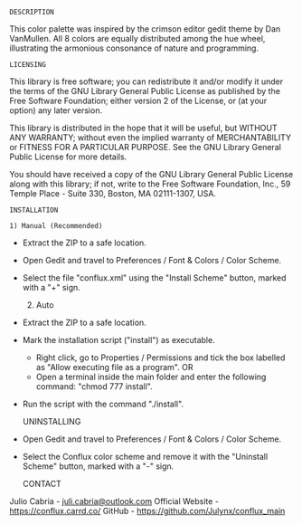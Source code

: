 
    DESCRIPTION
 
 This color palette was inspired by the crimson editor
 gedit theme by Dan VanMullen. All 8 colors are equally distributed 
 among the hue wheel, illustrating the armonious consonance of nature 
 and programming.
 
    LICENSING

 This library is free software; you can redistribute it and/or
 modify it under the terms of the GNU Library General Public
 License as published by the Free Software Foundation; either
 version 2 of the License, or (at your option) any later version.

 This library is distributed in the hope that it will be useful,
 but WITHOUT ANY WARRANTY; without even the implied warranty of
 MERCHANTABILITY or FITNESS FOR A PARTICULAR PURPOSE. See the GNU
 Library General Public License for more details.

 You should have received a copy of the GNU Library General Public
 License along with this library; if not, write to the
 Free Software Foundation, Inc., 59 Temple Place - Suite 330,
 Boston, MA 02111-1307, USA.
 
    INSTALLATION
    
    1) Manual (Recommended)
 
 - Extract the ZIP to a safe location.   
 - Open Gedit and travel to Preferences / Font & Colors / Color Scheme.
 - Select the file "conflux.xml" using the "Install Scheme" button, 
   marked with a "+" sign.
    
    2) Auto
    
 - Extract the ZIP to a safe location.
 - Mark the installation script ("install") as executable.
    - Right click, go to Properties / Permissions and tick the box
      labelled as "Allow executing file as a program".
    OR
    - Open a terminal inside the main folder and enter the following  
      command: "chmod 777 install".      
 - Run the script with the command "./install".  
 
    UNINSTALLING
    
 - Open Gedit and travel to Preferences / Font & Colors / Color Scheme.
 - Select the Conflux color scheme and remove it with the "Uninstall Scheme" 
 button, marked with a "-" sign.
 
    CONTACT

 Julio Cabria - juli.cabria@outlook.com
 Official Website - https://conflux.carrd.co/
 GitHub - https://github.com/Julynx/conflux_main
